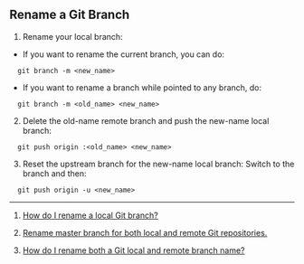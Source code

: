 Rename a Git Branch
------------------------------------------------------------------------------------------------

1. Rename your local branch:

- If you want to rename the current branch, you can do:
```
  git branch -m <new_name>
```

- If you want to rename a branch while pointed to any branch, do:
```
  git branch -m <old_name> <new_name>
```

2. Delete the old-name remote branch and push the new-name local branch:
```
  git push origin :<old_name> <new_name>
```

3. Reset the upstream branch for the new-name local branch:
Switch to the branch and then:
```
  git push origin -u <new_name>
```


------------------------------------------------------------------------------------------------

1. [How do I rename a local Git branch?](https://stackoverflow.com/questions/6591213/how-do-i-rename-a-local-git-branch)

2. [Rename master branch for both local and remote Git repositories.](https://stackoverflow.com/questions/1526794/rename-master-branch-for-both-local-and-remote-git-repositories)

3. [How do I rename both a Git local and remote branch name?](https://stackoverflow.com/questions/30590083/how-do-i-rename-both-a-git-local-and-remote-branch-name/30590238#30590238)